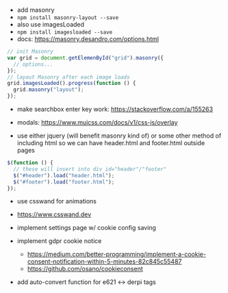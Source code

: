 - add masonry
- `npm install masonry-layout --save`
- also use imagesLoaded
- `npm install imagesloaded --save`
- docs: https://masonry.desandro.com/options.html

```js
// init Masonry
var grid = document.getElemenById("grid").masonry({
  // options...
});
// layout Masonry after each image loads
grid.imagesLoaded().progress(function () {
  grid.masonry("layout");
});
```

- make searchbox enter key work: https://stackoverflow.com/a/155263

- modals: https://www.muicss.com/docs/v1/css-js/overlay

- use either jquery (will benefit masonry kind of) or some other method of including html so we can have header.html and footer.html outside pages

```js
$(function () {
  // these will insert into div id="header"/"footer"
  $("#header").load("header.html");
  $("#footer").load("footer.html");
});
```

- use csswand for animations
- https://www.csswand.dev

- implement settings page w/ cookie config saving
- implement gdpr cookie notice

  - https://medium.com/better-programming/implement-a-cookie-consent-notification-within-5-minutes-82c845c55487
  - https://github.com/osano/cookieconsent

- add auto-convert function for e621 <-> derpi tags
